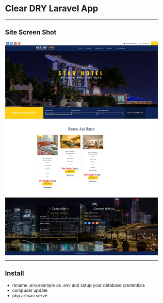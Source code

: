 # Clear DRY Laravel App


---

## Site Screen Shot

![This is a alt text.](/public/screen_short/screenShort.jpg)

---

## Install
- rename .env.example as .env and setup your database credentials
- compuser update
- php artisan serve